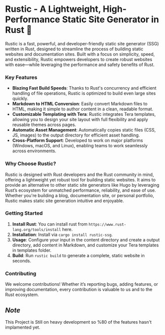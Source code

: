 # Rustic - A Lightweight, High-Performance Static Site Generator in Rust 🦀

Rustic is a fast, powerful, and developer-friendly static site generator (SSG) written in Rust, designed to streamline the process of building static websites and documentation sites. Built with a focus on simplicity, speed, and extensibility, Rustic empowers developers to create robust websites with ease—while leveraging the performance and safety benefits of Rust.

### Key Features

- **Blazing Fast Build Speeds**: Thanks to Rust's concurrency and efficient handling of file operations, Rustic is optimized to build even large sites quickly.
- **Markdown to HTML Conversion**: Easily convert Markdown files to HTML, making it simple to author content in a clean, readable format.
- **Customizable Templating with Tera**: Rustic integrates Tera templates, allowing you to design your site layout with full flexibility and apply reusable themes across pages.
- **Automatic Asset Management**: Automatically copies static files (CSS, JS, images) to the output directory for efficient asset handling.
- **Cross-Platform Support**: Developed to work on major platforms (Windows, macOS, and Linux), enabling teams to work seamlessly across environments.


### Why Choose Rustic?

Rustic is designed with Rust developers and the Rust community in mind, offering a lightweight yet robust tool for building static websites. It aims to provide an alternative to other static site generators like Hugo by leveraging Rust’s ecosystem for unmatched performance, reliability, and ease of use. Whether you're building a blog, documentation site, or personal portfolio, Rustic makes static site generation intuitive and enjoyable.

### Getting Started
1. **Install Rust**: You can install rust from `https://www.rust-lang.org/tools/install` here.
1. **Installation**: Install via `cargo install rustic-ssg`.
2. **Usage**: Configure your input in the content directory and create a output directory, add content in Markdown, and customize your Tera templates in templates folder.
3. **Build**: Run `rustic build` to generate a complete, static website in seconds.

### Contributing

We welcome contributions! Whether it’s reporting bugs, adding features, or improving documentation, every contribution is valuable to us and to the Rust ecosystem.

## *Note*
This Project is Still on heavy development so %80 of the features hasn't implamented yet.
